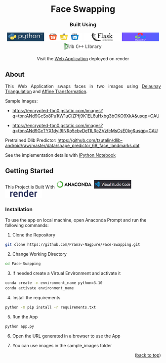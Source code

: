 <a name="readme-top"></a>

<div align="center">

# __Face Swapping__

### Built Using
  
[![Python][python-shield]][python-url]
[![html-css-js][html-css-js-shield]][html-css-js-url]
[![Flask][flask-shield]][flask-url]
[![OpenCV][opencv-shield]][opencv-url]
[![Dlib][dlib-shield]][dlib-url]

Visit the <a href="">Web Application</a> deployed on render

</div>

## __About__
<p align="justify">
This Web Application swaps faces in two images using <a href="https://en.wikipedia.org/wiki/Delaunay_triangulation">Delaunay Triangulation</a> and <a href="https://en.wikipedia.org/wiki/Affine_transformation">Affine Transformation</a>.

Sample Images:

- https://encrypted-tbn0.gstatic.com/images?q=tbn:ANd9GcSx8Pu1tW1uCiZPfj9K1EL6uHxbg3bOKO9XkA&usqp=CAU

- https://encrypted-tbn0.gstatic.com/images?q=tbn:ANd9GcTYX1dyl9INRo5cbvDeTILRcZVzfcMsCsE0kg&usqp=CAU

Pretrained Dlib Predictor: https://github.com/tzutalin/dlib-android/raw/master/data/shape_predictor_68_face_landmarks.dat

See the implementation details with <a href="https://github.com/Pranav-Nagpure/Face-Swapping-NB.git">IPython Notebook</a>
</p>

## __Getting Started__

This Project is Built With [![Anaconda][anaconda-shield]][anaconda-url] [![VSCode][vscode-shield]][vscode-url] [![Render][render-shield]][render-url]

### __Installation__
To use the app on local machine, open Anaconda Prompt and run the following commands:

1. Clone the Repository
```sh
git clone https://github.com/Pranav-Nagpure/Face-Swapping.git
```

2. Change Working Directory
```sh
cd Face-Swapping
```

3. If needed create a Virtual Environment and activate it
```sh
conda create -n environment_name python=3.10
conda activate environment_name
```

4. Install the requirements
```sh
python -m pip install -r requirements.txt
```

5. Run the App
```sh
python app.py
```

6. Open the URL generated in a browser to use the App

7. You can use images in the sample_images folder

<p align="right">
(<a href="#readme-top">back to top</a>)
</p>

[python-shield]: https://raw.githubusercontent.com/Pranav-Nagpure/Support-Repository/master/images/python-shield.png "Python"
[python-url]: https://www.python.org

[html-css-js-shield]: https://raw.githubusercontent.com/Pranav-Nagpure/Support-Repository/master/images/html-css-js-shield.png
[html-css-js-url]: https://html.spec.whatwg.org "HTML | CSS | JavaScript"

[flask-shield]: https://raw.githubusercontent.com/Pranav-Nagpure/Support-Repository/master/images/flask-shield.png "Flask"
[flask-url]: https://flask.palletsprojects.com

[opencv-shield]: https://raw.githubusercontent.com/Pranav-Nagpure/Support-Repository/master/images/opencv-shield.png
[opencv-url]: https://opencv.org "OpenCV"

[dlib-shield]: https://raw.githubusercontent.com/Pranav-Nagpure/Support-Repository/master/images/dlib-shield.png
[dlib-url]: http://dlib.net "Dlib"

[anaconda-shield]: https://raw.githubusercontent.com/Pranav-Nagpure/Support-Repository/master/images/anaconda-shield.png
[anaconda-url]: https://www.anaconda.com "Anaconda"

[vscode-shield]: https://raw.githubusercontent.com/Pranav-Nagpure/Support-Repository/master/images/vscode-shield.png
[vscode-url]: https://code.visualstudio.com "VSCode"

[render-shield]: https://raw.githubusercontent.com/Pranav-Nagpure/Support-Repository/master/images/render-shield.png
[render-url]: https://render.com "Render"